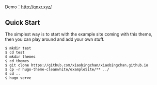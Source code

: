 ##

Demo：http://qnxr.xyz/

## Quick Start

The simplest way is to start with the example site coming with this theme, then you can play around and add your own stuff.

```
$ mkdir test
$ cd test
$ mkdir themes
$ cd themes
$ git clone https://github.com/xiaobingchan/xiaobingchan.github.io
$ cp -r hugo-theme-cleanwhite/exampleSite/** ../
$ cd ..
$ hugo serve
```

